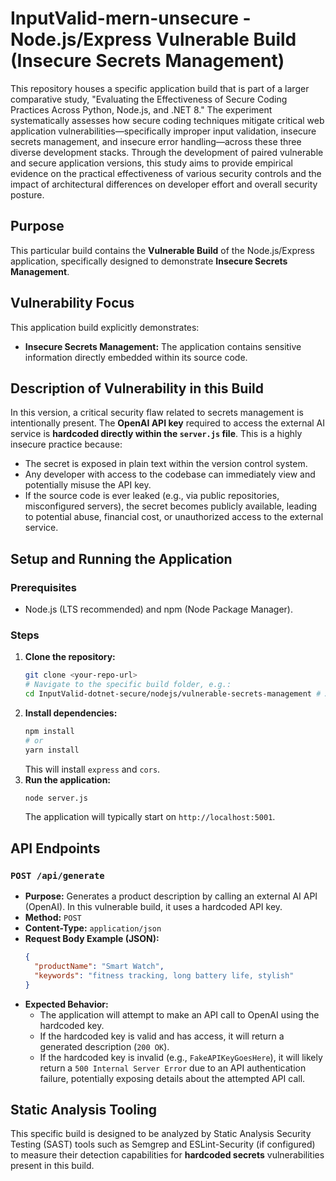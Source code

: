 # InputValid-mern-unsecure - Node.js/Express Vulnerable Build (Insecure Secrets Management)

This repository houses a specific application build that is part of a larger comparative study, "Evaluating the Effectiveness of Secure Coding Practices Across Python, Node.js, and .NET 8." The experiment systematically assesses how secure coding techniques mitigate critical web application vulnerabilities—specifically improper input validation, insecure secrets management, and insecure error handling—across these three diverse development stacks. Through the development of paired vulnerable and secure application versions, this study aims to provide empirical evidence on the practical effectiveness of various security controls and the impact of architectural differences on developer effort and overall security posture.

## Purpose
This particular build contains the **Vulnerable Build** of the Node.js/Express application, specifically designed to demonstrate **Insecure Secrets Management**.

## Vulnerability Focus
This application build explicitly demonstrates:
* **Insecure Secrets Management:** The application contains sensitive information directly embedded within its source code.

## Description of Vulnerability in this Build
In this version, a critical security flaw related to secrets management is intentionally present. The **OpenAI API key** required to access the external AI service is **hardcoded directly within the `server.js` file**. This is a highly insecure practice because:
* The secret is exposed in plain text within the version control system.
* Any developer with access to the codebase can immediately view and potentially misuse the API key.
* If the source code is ever leaked (e.g., via public repositories, misconfigured servers), the secret becomes publicly available, leading to potential abuse, financial cost, or unauthorized access to the external service.

## Setup and Running the Application

### Prerequisites
* Node.js (LTS recommended) and npm (Node Package Manager).

### Steps
1.  **Clone the repository:**
    ```bash
    git clone <your-repo-url>
    # Navigate to the specific build folder, e.g.:
    cd InputValid-dotnet-secure/nodejs/vulnerable-secrets-management # Assuming this is Node.js's backend
    ```
2.  **Install dependencies:**
    ```bash
    npm install
    # or
    yarn install
    ```
    This will install `express` and `cors`.
3.  **Run the application:**
    ```bash
    node server.js
    ```
    The application will typically start on `http://localhost:5001`.

## API Endpoints

### `POST /api/generate`
* **Purpose:** Generates a product description by calling an external AI API (OpenAI). In this vulnerable build, it uses a hardcoded API key.
* **Method:** `POST`
* **Content-Type:** `application/json`
* **Request Body Example (JSON):**
    ```json
    {
      "productName": "Smart Watch",
      "keywords": "fitness tracking, long battery life, stylish"
    }
    ```
* **Expected Behavior:**
    * The application will attempt to make an API call to OpenAI using the hardcoded key.
    * If the hardcoded key is valid and has access, it will return a generated description (`200 OK`).
    * If the hardcoded key is invalid (e.g., `FakeAPIKeyGoesHere`), it will likely return a `500 Internal Server Error` due to an API authentication failure, potentially exposing details about the attempted API call.

## Static Analysis Tooling
This specific build is designed to be analyzed by Static Analysis Security Testing (SAST) tools such as Semgrep and ESLint-Security (if configured) to measure their detection capabilities for **hardcoded secrets** vulnerabilities present in this build.
